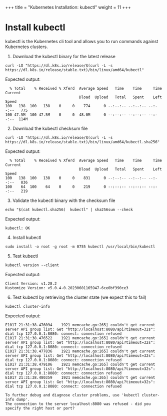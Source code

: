 +++
title = "Kubernetes Installation: kubectl"
weight = 11
+++

# Install kubectl

kubectl is the Kubernetes cli tool and allows you to run commands against Kubernetes clusters.

1. Download the kubectl binary for the latest release

```ctr:kubernetes
curl -LO "https://dl.k8s.io/release/$(curl -L -s https://dl.k8s.io/release/stable.txt)/bin/linux/amd64/kubectl"
```

Expected output:

```shell
  % Total    % Received % Xferd  Average Speed   Time    Time     Time  Current
                                 Dload  Upload   Total   Spent    Left  Speed
100   138  100   138    0     0    774      0 --:--:-- --:--:-- --:--:--   775
100 47.5M  100 47.5M    0     0  48.0M      0 --:--:-- --:--:-- --:--:--  114M
```

2. Download the kubectl checksum file

```ctr:kubernetes
curl -LO "https://dl.k8s.io/release/$(curl -L -s https://dl.k8s.io/release/stable.txt)/bin/linux/amd64/kubectl.sha256"
```

Expected output:

```shell
  % Total    % Received % Xferd  Average Speed   Time    Time     Time  Current
                                 Dload  Upload   Total   Spent    Left  Speed
100   138  100   138    0     0    831      0 --:--:-- --:--:-- --:--:--   836
100    64  100    64    0     0    219      0 --:--:-- --:--:-- --:--:--   219
```

3. Validate the kubectl binary with the checksum file

```ctr:kubernetes
echo "$(cat kubectl.sha256)  kubectl" | sha256sum --check
```

Expected output:

```shell
kubectl: OK
```

4. Install kubectl

```ctr:kubernetes
sudo install -o root -g root -m 0755 kubectl /usr/local/bin/kubectl
```

5. Test kubectl

```ctr:kubernetes
kubectl version --client
```

Expected output:

```shell
Client Version: v1.28.2
Kustomize Version: v5.0.4-0.20230601165947-6ce0bf390ce3
```

6. Test kubectl by retrieving the cluster state (we expect this to fail)

```ctr:kubernetes
kubectl cluster-info
```

Expected output:

```shell
E1017 21:31:38.476094    1921 memcache.go:265] couldn't get current server API group list: Get "http://localhost:8080/api?timeout=32s": dial tcp 127.0.0.1:8080: connect: connection refused
E1017 21:31:38.476522    1921 memcache.go:265] couldn't get current server API group list: Get "http://localhost:8080/api?timeout=32s": dial tcp 127.0.0.1:8080: connect: connection refused
E1017 21:31:38.477836    1921 memcache.go:265] couldn't get current server API group list: Get "http://localhost:8080/api?timeout=32s": dial tcp 127.0.0.1:8080: connect: connection refused
E1017 21:31:38.479106    1921 memcache.go:265] couldn't get current server API group list: Get "http://localhost:8080/api?timeout=32s": dial tcp 127.0.0.1:8080: connect: connection refused
E1017 21:31:38.480359    1921 memcache.go:265] couldn't get current server API group list: Get "http://localhost:8080/api?timeout=32s": dial tcp 127.0.0.1:8080: connect: connection refused

To further debug and diagnose cluster problems, use 'kubectl cluster-info dump'.
The connection to the server localhost:8080 was refused - did you specify the right host or port?
```
